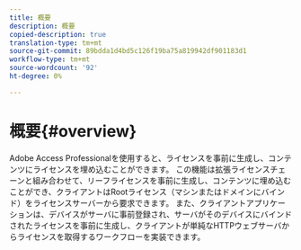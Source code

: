 ```yaml
---
title: 概要
description: 概要
copied-description: true
translation-type: tm+mt
source-git-commit: 89bdda1d4bd5c126f19ba75a819942df901183d1
workflow-type: tm+mt
source-wordcount: '92'
ht-degree: 0%

---
```



# 概要{#overview}

Adobe Access Professionalを使用すると、ライセンスを事前に生成し、コンテンツにライセンスを埋め込むことができます。 この機能は拡張ライセンスチェーンと組み合わせて、リーフライセンスを事前に生成し、コンテンツに埋め込むことができ、クライアントはRootライセンス（マシンまたはドメインにバインド）をライセンスサーバーから要求できます。 また、クライアントアプリケーションは、デバイスがサーバに事前登録され、サーバがそのデバイスにバインドされたライセンスを事前に生成し、クライアントが単純なHTTPウェブサーバからライセンスを取得するワークフローを実装できます。
